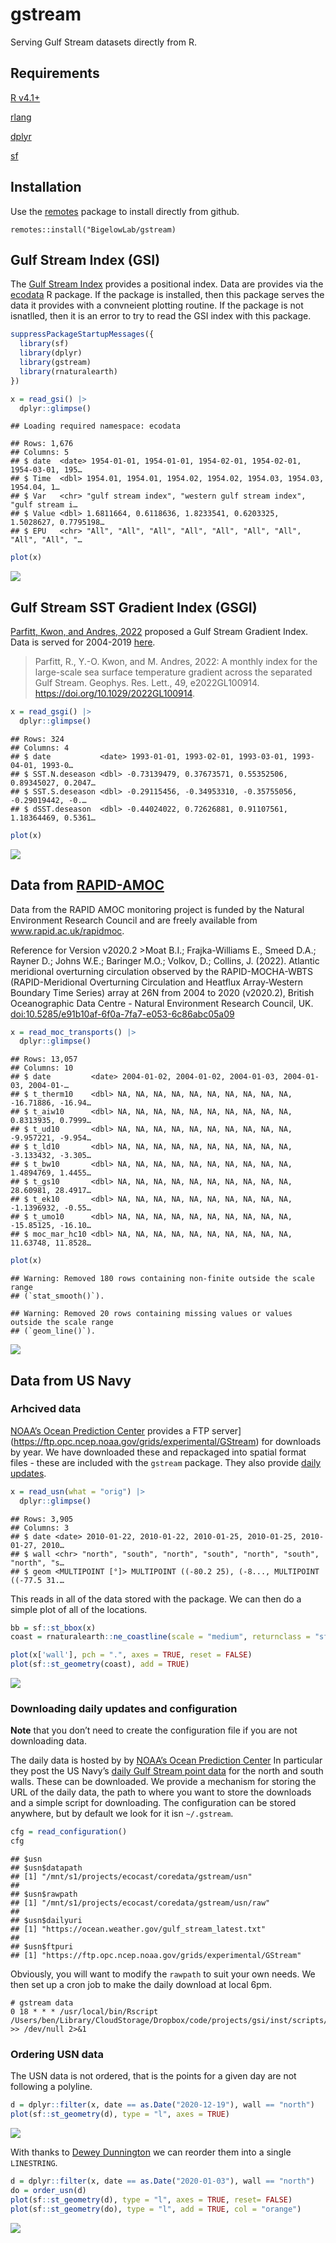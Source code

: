 gstream
================

Serving Gulf Stream datasets directly from R.

## Requirements

[R v4.1+](https://www.r-project.org/)

[rlang](https://CRAN.R-project.org/package=rlang)

[dplyr](https://CRAN.R-project.org/package=dplyr)

[sf](https://CRAN.R-project.org/package=sf)

## Installation

Use the [remotes](https://CRAN.R-project.org/package=remotes) package to
install directly from github.

    remotes::install("BigelowLab/gstream)

## Gulf Stream Index (GSI)

The [Gulf Stream
Index](https://en.wikipedia.org/wiki/Latitude_of_the_Gulf_Stream_and_the_Gulf_Stream_north_wall_index)
provides a positional index. Data are provides via the
[ecodata](https://noaa-edab.github.io/ecodata/) R package. If the
package is installed, then this package serves the data it provides with
a convneient plotting routine. If the package is not isnatlled, then it
is an error to try to read the GSI index with this package.

``` r
suppressPackageStartupMessages({
  library(sf)
  library(dplyr)
  library(gstream)
  library(rnaturalearth)
})

x = read_gsi() |>
  dplyr::glimpse()
```

    ## Loading required namespace: ecodata

    ## Rows: 1,676
    ## Columns: 5
    ## $ date  <date> 1954-01-01, 1954-01-01, 1954-02-01, 1954-02-01, 1954-03-01, 195…
    ## $ Time  <dbl> 1954.01, 1954.01, 1954.02, 1954.02, 1954.03, 1954.03, 1954.04, 1…
    ## $ Var   <chr> "gulf stream index", "western gulf stream index", "gulf stream i…
    ## $ Value <dbl> 1.6811664, 0.6118636, 1.8233541, 0.6203325, 1.5028627, 0.7795198…
    ## $ EPU   <chr> "All", "All", "All", "All", "All", "All", "All", "All", "All", "…

``` r
plot(x)
```

![](README_files/figure-gfm/unnamed-chunk-2-1.png)<!-- -->

## Gulf Stream SST Gradient Index (GSGI)

[Parfitt, Kwon, and Andres,
2022](https://agupubs.onlinelibrary.wiley.com/doi/10.1029/2022GL100914)
proposed a Gulf Stream Gradient Index. Data is served for 2004-2019
[here](https://www2.whoi.edu/staff/ykwon/data/).

> Parfitt, R., Y.-O. Kwon, and M. Andres, 2022: A monthly index for the
> large-scale sea surface temperature gradient across the separated Gulf
> Stream. Geophys. Res. Lett., 49, e2022GL100914.
> <https://doi.org/10.1029/2022GL100914>.

``` r
x = read_gsgi() |>
  dplyr::glimpse()
```

    ## Rows: 324
    ## Columns: 4
    ## $ date           <date> 1993-01-01, 1993-02-01, 1993-03-01, 1993-04-01, 1993-0…
    ## $ SST.N.deseason <dbl> -0.73139479, 0.37673571, 0.55352506, 0.89345027, 0.2047…
    ## $ SST.S.deseason <dbl> -0.29115456, -0.34953310, -0.35755056, -0.29019442, -0.…
    ## $ dSST.deseason  <dbl> -0.44024022, 0.72626881, 0.91107561, 1.18364469, 0.5361…

``` r
plot(x)
```

![](README_files/figure-gfm/plot_gsgi-1.png)<!-- -->

## Data from [RAPID-AMOC](https://rapid.ac.uk/rapidmoc)

Data from the RAPID AMOC monitoring project is funded by the Natural
Environment Research Council and are freely available from
www.rapid.ac.uk/rapidmoc.

Reference for Version v2020.2 \>Moat B.I.; Frajka-Williams E., Smeed
D.A.; Rayner D.; Johns W.E.; Baringer M.O.; Volkov, D.; Collins, J.
(2022). Atlantic meridional overturning circulation observed by the
RAPID-MOCHA-WBTS (RAPID-Meridional Overturning Circulation and Heatflux
Array-Western Boundary Time Series) array at 26N from 2004 to 2020
(v2020.2), British Oceanographic Data Centre - Natural Environment
Research Council, UK. <doi:10.5285/e91b10af-6f0a-7fa7-e053-6c86abc05a09>

``` r
x = read_moc_transports() |>
  dplyr::glimpse()
```

    ## Rows: 13,057
    ## Columns: 10
    ## $ date         <date> 2004-01-02, 2004-01-02, 2004-01-03, 2004-01-03, 2004-01-…
    ## $ t_therm10    <dbl> NA, NA, NA, NA, NA, NA, NA, NA, NA, NA, -16.71886, -16.94…
    ## $ t_aiw10      <dbl> NA, NA, NA, NA, NA, NA, NA, NA, NA, NA, 0.8313935, 0.7999…
    ## $ t_ud10       <dbl> NA, NA, NA, NA, NA, NA, NA, NA, NA, NA, -9.957221, -9.954…
    ## $ t_ld10       <dbl> NA, NA, NA, NA, NA, NA, NA, NA, NA, NA, -3.133432, -3.305…
    ## $ t_bw10       <dbl> NA, NA, NA, NA, NA, NA, NA, NA, NA, NA, 1.4894769, 1.4455…
    ## $ t_gs10       <dbl> NA, NA, NA, NA, NA, NA, NA, NA, NA, NA, 28.60981, 28.4917…
    ## $ t_ek10       <dbl> NA, NA, NA, NA, NA, NA, NA, NA, NA, NA, -1.1396932, -0.55…
    ## $ t_umo10      <dbl> NA, NA, NA, NA, NA, NA, NA, NA, NA, NA, -15.85125, -16.10…
    ## $ moc_mar_hc10 <dbl> NA, NA, NA, NA, NA, NA, NA, NA, NA, NA, 11.63748, 11.8528…

``` r
plot(x)
```

    ## Warning: Removed 180 rows containing non-finite outside the scale range
    ## (`stat_smooth()`).

    ## Warning: Removed 20 rows containing missing values or values outside the scale range
    ## (`geom_line()`).

![](README_files/figure-gfm/unnamed-chunk-4-1.png)<!-- -->

## Data from US Navy

### Arhcived data

[NOAA’s Ocean Prediction Center](https://ocean.weather.gov/) provides a
FTP server\](<https://ftp.opc.ncep.noaa.gov/grids/experimental/GStream>)
for downloads by year. We have downloaded these and repackaged into
spatial format files - these are included with the `gstream` package.
They also provide [daily
updates](https://ocean.weather.gov/gulf_stream_latest.txt).

``` r
x = read_usn(what = "orig") |>
  dplyr::glimpse()
```

    ## Rows: 3,905
    ## Columns: 3
    ## $ date <date> 2010-01-22, 2010-01-22, 2010-01-25, 2010-01-25, 2010-01-27, 2010…
    ## $ wall <chr> "north", "south", "north", "south", "north", "south", "north", "s…
    ## $ geom <MULTIPOINT [°]> MULTIPOINT ((-80.2 25), (-8..., MULTIPOINT ((-77.5 31.…

This reads in all of the data stored with the package. We can then do a
simple plot of all of the locations.

``` r
bb = sf::st_bbox(x)
coast = rnaturalearth::ne_coastline(scale = "medium", returnclass = "sf")

plot(x['wall'], pch = ".", axes = TRUE, reset = FALSE)
plot(sf::st_geometry(coast), add = TRUE)
```

![](README_files/figure-gfm/unnamed-chunk-6-1.png)<!-- -->

### Downloading daily updates and configuration

**Note** that you don’t need to create the configuration file if you are
not downloading data.

The daily data is hosted by by [NOAA’s Ocean Prediction
Center](https://ocean.weather.gov/) In particular they post the US
Navy’s [daily Gulf Stream point
data](https://ocean.weather.gov/gulf_stream_latest.txt) for the north
and south walls. These can be downloaded. We provide a mechanism for
storing the URL of the daily data, the path to where you want to store
the downloads and a simple script for downloading. The configuration can
be stored anywhere, but by default we look for it isn `~/.gstream`.

``` r
cfg = read_configuration()
cfg
```

    ## $usn
    ## $usn$datapath
    ## [1] "/mnt/s1/projects/ecocast/coredata/gstream/usn"
    ## 
    ## $usn$rawpath
    ## [1] "/mnt/s1/projects/ecocast/coredata/gstream/usn/raw"
    ## 
    ## $usn$dailyuri
    ## [1] "https://ocean.weather.gov/gulf_stream_latest.txt"
    ## 
    ## $usn$ftpuri
    ## [1] "https://ftp.opc.ncep.noaa.gov/grids/experimental/GStream"

Obviously, you will want to modify the `rawpath` to suit your own needs.
We then set up a cron job to make the daily download at local 6pm.

    # gstream data
    0 18 * * * /usr/local/bin/Rscript /Users/ben/Library/CloudStorage/Dropbox/code/projects/gsi/inst/scripts/usn_daily_download.R >> /dev/null 2>&1

### Ordering USN data

The USN data is not ordered, that is the points for a given day are not
following a polyline.

``` r
d = dplyr::filter(x, date == as.Date("2020-12-19"), wall == "north")
plot(sf::st_geometry(d), type = "l", axes = TRUE)
```

![](README_files/figure-gfm/unnamed-chunk-8-1.png)<!-- -->

With thanks to [Dewey
Dunnington](https://gist.github.com/paleolimbot/0be47836de5008f308959923dac02c5b#gistcomment-5079768)
we can reorder them into a single `LINESTRING`.

``` r
d = dplyr::filter(x, date == as.Date("2020-01-03"), wall == "north")
do = order_usn(d)
plot(sf::st_geometry(d), type = "l", axes = TRUE, reset= FALSE)
plot(sf::st_geometry(do), type = "l", add = TRUE, col = "orange")
```

![](README_files/figure-gfm/unnamed-chunk-9-1.png)<!-- -->
